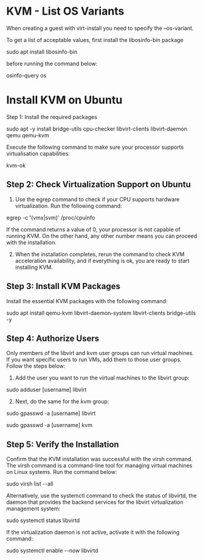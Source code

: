 
KVM - List OS Variants
=

When creating a guest with virt-install you need to specify the –os-variant.

To get a list of acceptable values, first install the libosinfo-bin package

sudo apt install libosinfo-bin

before running the command below:

osinfo-query os


Install KVM on Ubuntu
=

Step 1: Install the required packages

sudo apt -y install bridge-utils cpu-checker libvirt-clients libvirt-daemon qemu qemu-kvm

Execute the following command to make sure your processor supports virtualisation capabilities:

kvm-ok

Step 2: Check Virtualization Support on Ubuntu
-
1. Use the egrep command to check if your CPU supports hardware virtualization. Run the following command:

egrep -c '(vmx|svm)' /proc/cpuinfo

If the command returns a value of 0, your processor is not capable of running KVM. On the other hand, any other number means you can proceed with the installation.

2. When the installation completes, rerun the command to check KVM acceleration availability, and if everything is ok, you are ready to start installing KVM.

Step 3: Install KVM Packages
-
Install the essential KVM packages with the following command:

sudo apt install qemu-kvm libvirt-daemon-system libvirt-clients bridge-utils -y

Step 4: Authorize Users
-
Only members of the libvirt and kvm user groups can run virtual machines. If you want specific users to run VMs, add them to those user groups. Follow the steps below:

1. Add the user you want to run the virtual machines to the libvirt group:

sudo adduser [username] libvirt

2. Next, do the same for the kvm group:

sudo gpasswd -a [username] libvirt

sudo gpasswd -a [username] kvm

Step 5: Verify the Installation
-
Confirm that the KVM installation was successful with the virsh command. The virsh command is a command-line tool for managing virtual machines on Linux systems. Run the command below:

sudo virsh list --all

Alternatively, use the systemctl command to check the status of libvirtd, the daemon that provides the backend services for the libvirt virtualization management system:

sudo systemctl status libvirtd

If the virtualization daemon is not active, activate it with the following command:

sudo systemctl enable --now libvirtd
